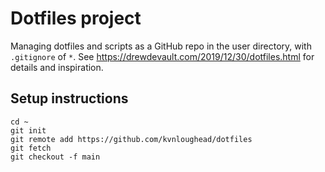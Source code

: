 # Dotfiles project

Managing dotfiles and scripts as a GitHub repo in the user directory, with `.gitignore` of `*`.
See https://drewdevault.com/2019/12/30/dotfiles.html for details and inspiration.

## Setup instructions

```
cd ~
git init
git remote add https://github.com/kvnloughead/dotfiles
git fetch
git checkout -f main
```

